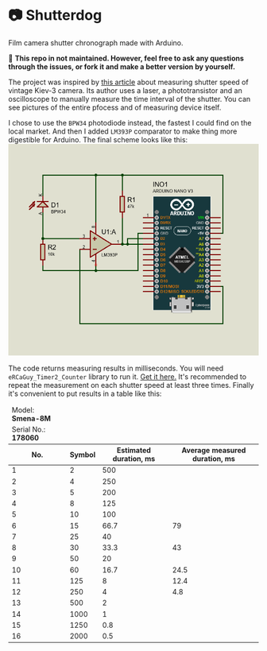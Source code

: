 # 📷 Shutterdog
Film camera shutter chronograph made with Arduino.

🔏 **This repo in not maintained. However, feel free to ask any questions through the issues, or fork it and make a better version by yourself.**


The project was inspired by [this article](http://www3.telus.net/public/rpnchbck/shutter%20speed%20tester.html) about measuring shutter speed of vintage Kiev-3 camera. Its author uses a laser, a phototransistor and an oscilloscope to manually measure the time interval of the shutter. You can see pictures of the entire pfocess and of measuring device itself.

I chose to use the `BPW34` photodiode instead, the fastest I could find on the local market. And then I added `LM393P` comparator to make thing more digestible for Arduino.
The final scheme looks like this:
![circuit](Shutterdog_electric_circuit.png)

The code returns measuring results in milliseconds. You will need `eRCaGuy_Timer2_Counter` library to run it. [Get it here.](https://gumroad.com/l/eRCaGuy_Timer2_Counter)
It's recommended to repeat the measurement on each shutter speed at least three times.
Finally it's convenient to put results in a table like this:

<table>
<thead>
<tr colspan="4">
  <td>Model: <strong>Smena-8M</strong></td>
</tr>
<tr colspan="4">
  <td>Serial No.: <strong>178060</strong></td>
</tr>
<tr>
<th>No.</th>
<th>Symbol</th>
<th>Estimated duration, ms</th>
<th>Average measured duration, ms</th>
</tr>
</thead>
<tbody>
<tr>
<td>1</td>
<td>2</td>
<td>500</td>
<td></td>
</tr>
<tr>
<td>2</td>
<td>4</td>
<td>250</td>
<td></td>
</tr>
<tr>
<td>3</td>
<td>5</td>
<td>200</td>
<td></td>
</tr>
<tr>
<td>4</td>
<td>8</td>
<td>125</td>
<td></td>
</tr>
<tr>
<td>5</td>
<td>10</td>
<td>100</td>
<td></td>
</tr>
<tr>
<td>6</td>
<td>15</td>
<td>66.7</td>
<td>79</td>
</tr>
<tr>
<td>7</td>
<td>25</td>
<td>40</td>
<td></td>
</tr>
<tr>
<td>8</td>
<td>30</td>
<td>33.3</td>
<td>43</td>
</tr>
<tr>
<td>9</td>
<td>50</td>
<td>20</td>
<td></td>
</tr>
<tr>
<td>10</td>
<td>60</td>
<td>16.7</td>
<td>24.5</td>
</tr>
<tr>
<td>11</td>
<td>125</td>
<td>8</td>
<td>12.4</td>
</tr>
<tr>
<td>12</td>
<td>250</td>
<td>4</td>
<td>4.8</td>
</tr>
<tr>
<td>13</td>
<td>500</td>
<td>2</td>
<td></td>
</tr>
<tr>
<td>14</td>
<td>1000</td>
<td>1</td>
<td></td>
</tr>
<tr>
<td>15</td>
<td>1250</td>
<td>0.8</td>
<td></td>
</tr>
<tr>
<td>16</td>
<td>2000</td>
<td>0.5</td>
<td></td>
</tr>
</tbody>
</table>

